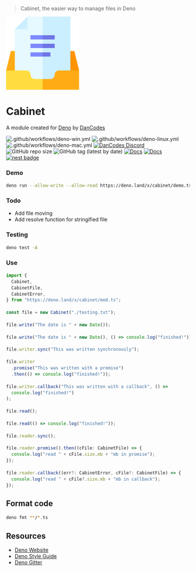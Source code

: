 > Cabinet, the easier way to manage files in Deno

<img src="https://raw.githubusercontent.com/dan-online/cabinet/master/src/assets/logo.png" width="200px">

# Cabinet

A module created for [Deno](https://deno.land) by [DanCodes](https://dancodes.online)

![.github/workflows/deno-win.yml](https://github.com/dan-online/cabinet/workflows/.github/workflows/deno-win.yml/badge.svg)
![.github/workflows/deno-linux.yml](https://github.com/dan-online/cabinet/workflows/.github/workflows/deno-linux.yml/badge.svg)
![.github/workflows/deno-mac.yml](https://github.com/dan-online/cabinet/workflows/.github/workflows/deno-mac.yml/badge.svg)
[![DanCodes Discord](https://img.shields.io/discord/478586684666150934?color=%237289DA&label=discord%20support&logo=discord&logoColor=%23fff)](https://discord.gg/fdpcZAA)
![GitHub repo size](https://img.shields.io/github/repo-size/dan-online/cabinet)
![GitHub tag (latest by date)](https://img.shields.io/github/v/tag/dan-online/cabinet)
[![Docs](https://img.shields.io/badge/deno-docs-green?logo=deno&color=informational)](https://doc.deno.land/https/deno.land/x/cabinet/mod.ts)
[![Docs](https://img.shields.io/badge/deno-module-red?logo=deno)](https://deno.land/x/cabinet)
[![nest badge](https://nest.land/badge-block.svg)](https://nest.land/package/cabinet)

### Demo

```bash
deno run --allow-write --allow-read https://deno.land/x/cabinet/demo.ts
```

### Todo

- Add file moving
- Add resolve function for stringified file

### Testing

```bash
deno test -A
```

### Use

```typescript
import {
  Cabinet,
  CabinetFile,
  CabinetError,
} from "https://deno.land/x/cabinet/mod.ts";

const file = new Cabinet("./testing.txt");

file.write("The date is " + new Date());

file.write("The date is " + new Date(), () => console.log("finished!"));

file.writer.sync("This was written synchronously");

file.writer
  .promise("This was written with a promise")
  .then(() => console.log("finished!"));

file.writer.callback("This was written with a callback", () =>
  console.log("finished!")
);

file.read();

file.read(() => console.log("finished!"));

file.reader.sync();

file.reader.promise().then((cFile: CabinetFile) => {
  console.log("read " + cFile.size.mb + "mb in promise");
});

file.reader.callback((err?: CabinetError, cFile?: CabinetFile) => {
  console.log("read " + cFile?.size.mb + "mb in callback");
});
```

## Format code

```bash
deno fmt **/*.ts
```

## Resources

- [Deno Website](https://deno.land)
- [Deno Style Guide](https://deno.land/std/style_guide.md)
- [Deno Gitter](https://gitter.im/denolife/Lobby)
